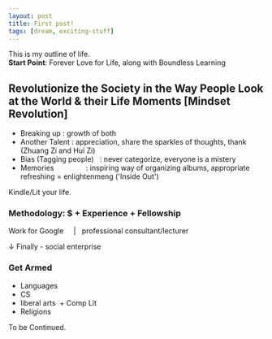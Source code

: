 ```yaml
---
layout: post
title: First post!
tags: [dream, exciting-stuff]
---
```


This is my outline of life.  
**Start Point**: Forever Love for Life, along with Boundless Learning

## Revolutionize the Society in the Way People Look at the World & their Life Moments [Mindset Revolution]

* Breaking up             : growth of both
* Another Talent          : appreciation, share the sparkles of thoughts, thank (Zhuang Zi and Hui Zi)
* Bias (Tagging people)   : never categorize, everyone is a mistery
* Memories                : inspiring way of organizing albums, appropriate refreshing = enlightenmeng ('Inside Out')

Kindle/Lit your life.

### Methodology: $ + Experience + Fellowship

Work for Google     |   professional consultant/lecturer

↓ Finally - social enterprise

### Get Armed

- Languages
- CS
- liberal arts
  + Comp Lit
- Religions

To be Continued.
